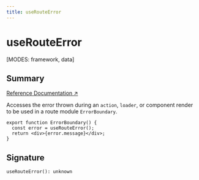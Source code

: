 ```yaml
---
title: useRouteError
---
```


# useRouteError

[MODES: framework, data]

## Summary

[Reference Documentation ↗](https://api.reactrouter.com/v7/functions/react_router.useRouteError.html)

Accesses the error thrown during an `action`, `loader`, or component render to be used in a route module `ErrorBoundary`.

```tsx
export function ErrorBoundary() {
  const error = useRouteError();
  return <div>{error.message}</div>;
}
```

## Signature

```tsx
useRouteError(): unknown
```

